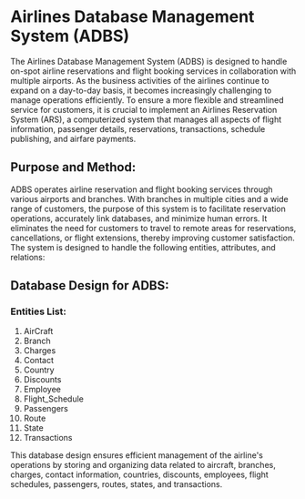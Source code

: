# Airlines Database Management System (ADBS)

The Airlines Database Management System (ADBS) is designed to handle on-spot airline reservations and flight booking services in collaboration with multiple airports. As the business activities of the airlines continue to expand on a day-to-day basis, it becomes increasingly challenging to manage operations efficiently. To ensure a more flexible and streamlined service for customers, it is crucial to implement an Airlines Reservation System (ARS), a computerized system that manages all aspects of flight information, passenger details, reservations, transactions, schedule publishing, and airfare payments.

## Purpose and Method:

ADBS operates airline reservation and flight booking services through various airports and branches. With branches in multiple cities and a wide range of customers, the purpose of this system is to facilitate reservation operations, accurately link databases, and minimize human errors. It eliminates the need for customers to travel to remote areas for reservations, cancellations, or flight extensions, thereby improving customer satisfaction. The system is designed to handle the following entities, attributes, and relations:

## Database Design for ADBS:

### Entities List:
1. AirCraft
2. Branch
3. Charges
4. Contact
5. Country
6. Discounts
7. Employee
8. Flight_Schedule
9. Passengers
10. Route
11. State
12. Transactions

This database design ensures efficient management of the airline's operations by storing and organizing data related to aircraft, branches, charges, contact information, countries, discounts, employees, flight schedules, passengers, routes, states, and transactions.


